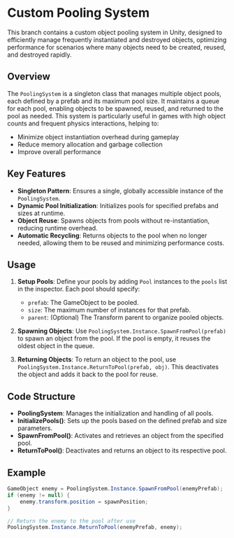 # Custom Pooling System

This branch contains a custom object pooling system in Unity, designed to efficiently manage frequently instantiated and destroyed objects, optimizing performance for scenarios where many objects need to be created, reused, and destroyed rapidly.

## Overview

The `PoolingSystem` is a singleton class that manages multiple object pools, each defined by a prefab and its maximum pool size. It maintains a queue for each pool, enabling objects to be spawned, reused, and returned to the pool as needed. This system is particularly useful in games with high object counts and frequent physics interactions, helping to:

- Minimize object instantiation overhead during gameplay
- Reduce memory allocation and garbage collection
- Improve overall performance

## Key Features

- **Singleton Pattern**: Ensures a single, globally accessible instance of the `PoolingSystem`.
- **Dynamic Pool Initialization**: Initializes pools for specified prefabs and sizes at runtime.
- **Object Reuse**: Spawns objects from pools without re-instantiation, reducing runtime overhead.
- **Automatic Recycling**: Returns objects to the pool when no longer needed, allowing them to be reused and minimizing performance costs.

## Usage

1. **Setup Pools**: Define your pools by adding `Pool` instances to the `pools` list in the inspector. Each pool should specify:
   - `prefab`: The GameObject to be pooled.
   - `size`: The maximum number of instances for that prefab.
   - `parent`: (Optional) The Transform parent to organize pooled objects.

2. **Spawning Objects**: Use `PoolingSystem.Instance.SpawnFromPool(prefab)` to spawn an object from the pool. If the pool is empty, it reuses the oldest object in the queue.

3. **Returning Objects**: To return an object to the pool, use `PoolingSystem.Instance.ReturnToPool(prefab, obj)`. This deactivates the object and adds it back to the pool for reuse.

## Code Structure

- **PoolingSystem**: Manages the initialization and handling of all pools.
- **InitializePools()**: Sets up the pools based on the defined prefab and size parameters.
- **SpawnFromPool()**: Activates and retrieves an object from the specified pool.
- **ReturnToPool()**: Deactivates and returns an object to its respective pool.

## Example

```csharp
GameObject enemy = PoolingSystem.Instance.SpawnFromPool(enemyPrefab);
if (enemy != null) {
    enemy.transform.position = spawnPosition;
}

// Return the enemy to the pool after use
PoolingSystem.Instance.ReturnToPool(enemyPrefab, enemy);
